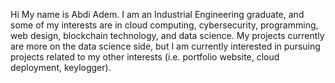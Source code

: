   Hi My name is Abdi Adem. I am an Industrial Engineering graduate, and some of my interests are in cloud computing, cybersecurity, programming, web design, blockchain technology, and data science. My projects currently are more on the data science side, but I am currently interested in pursuing projects related to my other interests (i.e. portfolio website, cloud deployment, keylogger).  




